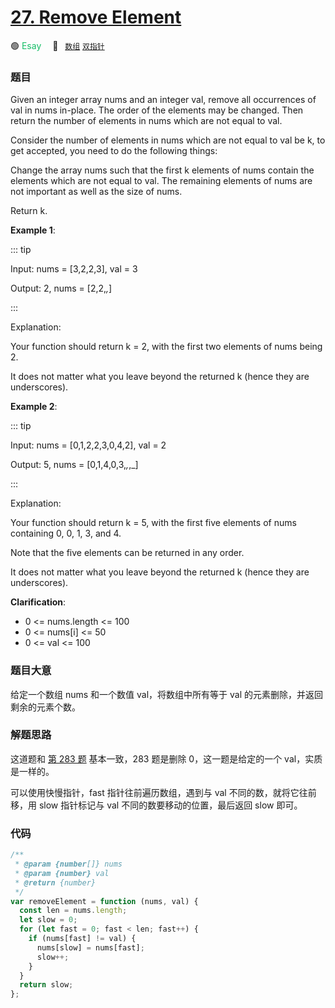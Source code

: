 # [27. Remove Element](https://leetcode.com/problems/remove-element/)

🟢 <font color=#15bd66>Esay</font>&emsp; 🔖&ensp; [`数组`](../solution/数组.md) [`双指针`](../solution/双指针.md)

### 题目

Given an integer array nums and an integer val, remove all occurrences of val in nums in-place. The order of the elements may be changed. Then return the number of elements in nums which are not equal to val.

Consider the number of elements in nums which are not equal to val be k, to get accepted, you need to do the following things:

Change the array nums such that the first k elements of nums contain the elements which are not equal to val. The remaining elements of nums are not important as well as the size of nums.

Return k.

**Example 1**:

::: tip

Input: nums = [3,2,2,3], val = 3

Output: 2, nums = [2,2,_,_]

:::

Explanation:

Your function should return k = 2, with the first two elements of nums being 2.

It does not matter what you leave beyond the returned k (hence they are underscores).

**Example 2**:

::: tip

Input: nums = [0,1,2,2,3,0,4,2], val = 2

Output: 5, nums = [0,1,4,0,3,_,_,_]

:::

Explanation:

Your function should return k = 5, with the first five elements of nums containing 0, 0, 1, 3, and 4.

Note that the five elements can be returned in any order.

It does not matter what you leave beyond the returned k (hence they are underscores).

**Clarification**:

- 0 <= nums.length <= 100
- 0 <= nums[i] <= 50
- 0 <= val <= 100

### 题目大意

给定一个数组 nums 和一个数值 val，将数组中所有等于 val 的元素删除，并返回剩余的元素个数。

### 解题思路

这道题和 [第 283 题](./0283.md) 基本一致，283 题是删除 0，这一题是给定的一个 val，实质是一样的。

可以使用快慢指针，fast 指针往前遍历数组，遇到与 val 不同的数，就将它往前移，用 slow 指针标记与 val 不同的数要移动的位置，最后返回 slow 即可。

### 代码

```javascript
/**
 * @param {number[]} nums
 * @param {number} val
 * @return {number}
 */
var removeElement = function (nums, val) {
  const len = nums.length;
  let slow = 0;
  for (let fast = 0; fast < len; fast++) {
    if (nums[fast] != val) {
      nums[slow] = nums[fast];
      slow++;
    }
  }
  return slow;
};
```

